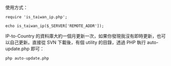 使用方式：
```
require 'is_taiwan_ip.php';

echo is_taiwan_ip($_SERVER['REMOTE_ADDR']);
```

IP-to-Country 的資料庫大約一個月更新一次，如果你發現我沒有即時更新，也可以自己更新。直接從 SVN 下載後，有個 utility 的目錄，透過 PHP 執行 auto-update.php 即可：
```
php auto-update.php
```